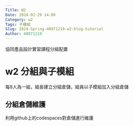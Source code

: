 ```yaml
---
Title: W2
Date: 2024-02-29 14:00
Category: w2
Tags: 子模組
Slug: 2024-Spring-40971219-w2-blog-tutorial
Author: 40971219
---
```


協同產品設計實習課程分組配置

<!-- PELICAN_END_SUMMARY -->

# w2 分組與子模組
每8人為一組，組長建立分組倉儲，組員以子模組加入分組倉儲

## 分組倉儲維護
利用github上的codespaces對倉儲進行維護